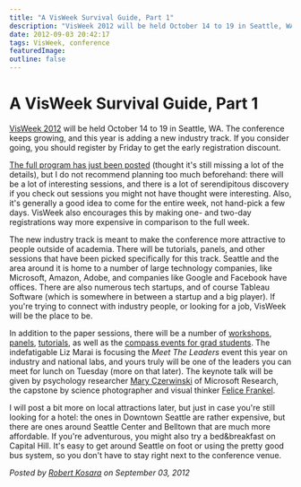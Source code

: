 ```yaml
---
title: "A VisWeek Survival Guide, Part 1"
description: "VisWeek 2012 will be held October 14 to 19 in Seattle, WA. The conference keeps growing, and this year is adding a new industry track. If you consider going, you should register by Friday to get the early registration discount."
date: 2012-09-03 20:42:17
tags: VisWeek, conference
featuredImage: 
outline: false
---
```


# A VisWeek Survival Guide, Part 1

<a href="http://visweek.org">VisWeek 2012</a> will be held October 14 to 19 in Seattle, WA. The conference keeps growing, and this year is adding a new industry track. If you consider going, you should register by Friday to get the early registration discount.

<a href="http://visweek.org/visweek/2012/calendar/2012-W42">The full program has just been posted</a> (thought it's still missing a lot of the details), but I do not recommend planning too much beforehand: there will be a lot of interesting sessions, and there is a lot of serendipitous discovery if you check out sessions you might not have thought were interesting. Also, it's generally a good idea to come for the entire week, not hand-pick a few days. VisWeek also encourages this by making one- and two-day registrations way more expensive in comparison to the full week.

The new industry track is meant to make the conference more attractive to people outside of academia. There will be tutorials, panels, and other sessions that have been picked specifically for this track. Seattle and the area around it is home to a number of large technology companies, like Microsoft, Amazon, Adobe, and companies like Google and Facebook have offices. There are also numerous tech startups, and of course Tableau Software (which is somewhere in between a startup and a big player). If you're trying to connect with industry people, or looking for a job, VisWeek will be the place to be.

In addition to the paper sessions, there will be a number of <a href="http://visweek.org/visweek/2012/workshop-session/all/all">workshops</a>, <a href="http://visweek.org/visweek/2012/panel-session/all/all">panels</a>, <a href="http://visweek.org/visweek/2012/tutorial-session/all/all">tutorials</a>, as well as the <a href="http://visweek.org/visweek/2012/info/volunteer/visweek-compass-2012">compass events for grad students</a>. The indefatigable Liz Marai is focusing the <em>Meet The Leaders</em> event this year on industry and national labs, and yours truly will be one of the leaders you can meet for lunch on Tuesday (more on that later). The keynote talk will be given by psychology researcher <a href="http://research.microsoft.com/en-us/people/marycz/">Mary Czerwinski</a> of Microsoft Research, the capstone by science photographer and visual thinker <a href="http://www.felicefrankel.com">Felice Frankel</a>.

I will post a bit more on local attractions later, but just in case you're still looking for a hotel: the ones in Downtown Seattle are rather expensive, but there are ones around Seattle Center and Belltown that are much more affordable. If you're adventurous, you might also try a bed&amp;breakfast on Capital Hill. It's easy to get around Seattle on foot or using the pretty good bus system, so you don't have to stay right next to the conference venue.


_Posted by <a href="/about">Robert Kosara</a> on September 03, 2012_


